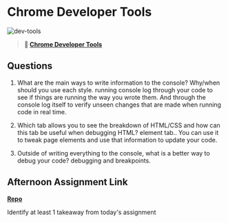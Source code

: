 # Chrome Developer Tools

![dev-tools](https://bcw.blob.core.windows.net/public/img/lesson-images/4571780153354770)

> **📖 [Chrome Developer Tools](https://codeworksacademy.com/fs-student-guide/resources/wk2/03-Chrome-Dev-Tools)**

## Questions

1. What are the main ways to write information to the console? Why/when should you use each style. running console log through your code to see if things are running the way you wrote them. And through the console log itself to verify unseen changes that are made when running code in real time. 

2. Which tab allows you to see the breakdown of HTML/CSS and how can this tab be useful when debugging HTML?
element tab.. You can use it to tweak page elements and use that information to update your code. 

3. Outside of writing everything to the console, what is a better way to debug your code? debugging and breakpoints. 

## Afternoon Assignment Link

**[Repo](https://github.com/deriklee451/Ice-Cream-Parlor)**

Identify at least 1 takeaway from today's assignment
